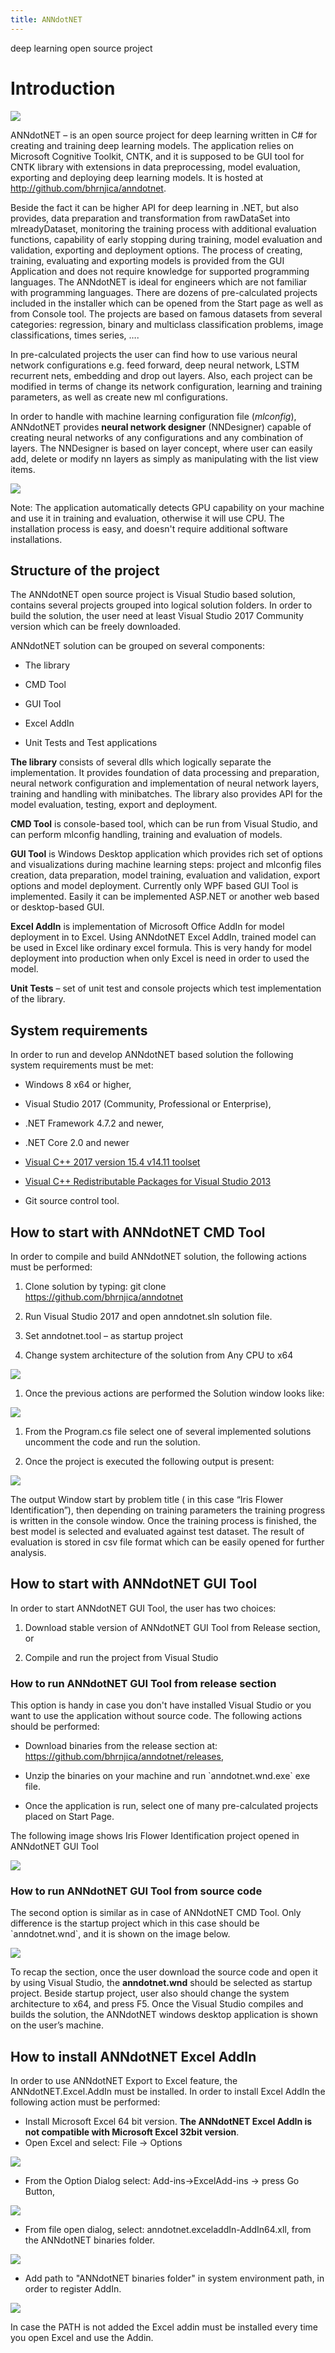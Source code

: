 ```yaml
---
title: ANNdotNET
---
```


deep learning open source project

Introduction
============

![](Images/53722efde0bcce57c55688c9aae5b250.png)

ANNdotNET – is an open source project for deep learning written in C\# for
creating and training deep learning models. The application relies on Microsoft
Cognitive Toolkit, CNTK, and it is supposed to be GUI tool for CNTK library with
extensions in data preprocessing, model evaluation, exporting and deploying deep
learning models. It is hosted at <http://github.com/bhrnjica/anndotnet>.

Beside the fact it can be higher API for deep learning in
.NET, but also provides, data preparation and transformation from rawDataSet into mlreadyDataset, 
monitoring the training process with additional evaluation
functions, capability of early stopping during training, model evaluation and
validation, exporting and deployment options.
The process of creating, training, evaluating and exporting models is provided
from the GUI Application and does not require knowledge for supported
programming languages. The ANNdotNET is ideal for engineers which are not
familiar with programming languages. There are dozens of pre-calculated projects
included in the installer which can be opened from the Start page as well as
from Console tool. The projects are based on famous datasets from several
categories: regression, binary and multiclass classification problems, image
classifications, times series, ….

In pre-calculated projects the user can find how to use various neural network
configurations e.g. feed forward, deep neural network, LSTM recurrent nets,
embedding and drop out layers. Also, each project can be modified in terms of
change its network configuration, learning and training parameters, as well as
create new ml configurations.

In order to handle with machine learning configuration file (*mlconfig*), ANNdotNET provides **neural network designer** (NNDesigner) capable of creating neural networks of any
 configurations and any combination of layers. The NNDesigner is based on layer concept, where user can easily add, delete or modify nn layers as simply as manipulating with the list view items.


![](images/anndotnet_startwnd.jpg)

Note: The application automatically detects GPU capability on your machine and
use it in training and evaluation, otherwise it will use CPU. The installation process is easy, and doesn't require additional software installations.

Structure of the project 
-------------------------

The ANNdotNET open source project is Visual Studio based solution, contains
several projects grouped into logical solution folders. In order to build the
solution, the user need at least Visual Studio 2017 Community version which can
be freely downloaded.

ANNdotNET solution can be grouped on several components:

-   The library

-   CMD Tool

-   GUI Tool

-   Excel AddIn

-   Unit Tests and Test applications

**The library** consists of several dlls which logically separate the
implementation. It provides foundation of data processing and preparation,
neural network configuration and implementation of neural network layers,
training and handling with minibatches. The library also provides API for the
model evaluation, testing, export and deployment.

**CMD Tool** is console-based tool, which can be run from Visual Studio, and can
perform mlconfig handling, training and evaluation of models.

**GUI Tool** is Windows Desktop application which provides rich set of options
and visualizations during machine learning steps: project and mlconfig files
creation, data preparation, model training, evaluation and validation, export
options and model deployment. Currently only WPF based GUI Tool is implemented.
Easily it can be implemented ASP.NET or another web based or desktop-based GUI.

**Excel AddIn** is implementation of Microsoft Office AddIn for model deployment
in to Excel. Using ANNdotNET Excel AddIn, trained model can be used in Excel
like ordinary excel formula. This is very handy for model deployment into
production when only Excel is need in order to used the model.

**Unit Tests** – set of unit test and console projects which test implementation
of the library.

System requirements
-------------------

In order to run and develop ANNdotNET based solution the following system
requirements must be met:

-   Windows 8 x64 or higher,

-   Visual Studio 2017 (Community, Professional or Enterprise),

-   .NET Framework 4.7.2 and newer,

-   .NET Core 2.0 and newer

- [Visual C++ 2017 version 15.4 v14.11 toolset](https://aka.ms/vs/15/release/vc_redist.x64.exe)

- [Visual C++ Redistributable Packages for Visual Studio 2013](https://www.microsoft.com/en-us/download/details.aspx?id=40784)

-   Git source control tool.

How to start with ANNdotNET CMD Tool
------------------------------------

In order to compile and build ANNdotNET solution, the following actions must be
performed:

1.  Clone solution by typing: git clone https://github.com/bhrnjica/anndotnet

2.  Run Visual Studio 2017 and open anndotnet.sln solution file.

3.  Set anndotnet.tool – as startup project

4.  Change system architecture of the solution from Any CPU to x64

![](images/738b4a2a7d3baf83d3870ac10d2b77fb.jpg)

1.  Once the previous actions are performed the Solution window looks like:

![](images/43b67c5b4ce4c94f5c474f94f98cc262.png)

1.  From the Program.cs file select one of several implemented solutions
    uncomment the code and run the solution.

2.  Once the project is executed the following output is present:

![](images/8a2d83c23a750272fd0bcdc4ff927f53.jpg)

The output Window start by problem title ( in this case “Iris Flower
Identification”), then depending on training parameters the training progress is
written in the console window. Once the training process is finished, the best
model is selected and evaluated against test dataset. The result of evaluation
is stored in csv file format which can be easily opened for further analysis.

How to start with ANNdotNET GUI Tool
------------------------------------

In order to start ANNdotNET GUI Tool, the user has two choices:

1.  Download stable version of ANNdotNET GUI Tool from Release section, or

2.  Compile and run the project from Visual Studio

### How to run ANNdotNET GUI Tool from release section

This option is handy in case you don't have installed Visual Studio or you want
to use the application without source code. The following actions should be
performed:

-   Download binaries from the release section at:
    https://github.com/bhrnjica/anndotnet/releases,

-   Unzip the binaries on your machine and run \`anndotnet.wnd.exe\` exe file.

-   Once the application is run, select one of many pre-calculated projects
    placed on Start Page.

The following image shows Iris Flower Identification project opened in ANNdotNET
GUI Tool

![](images/58dff84cb0ae27a3172d28ec7d695e68.jpg)

### How to run ANNdotNET GUI Tool from source code

The second option is similar as in case of ANNdotNET CMD Tool. Only difference
is the startup project which in this case should be \`anndotnet.wnd\`, and it is
shown on the image below.

![](images/14684be79e3fc6460a7908db00e0b616.jpg)

To recap the section, once the user download the source code and open it by
using Visual Studio, the **anndotnet.wnd** should be selected as startup
project. Beside startup project, user also should change the system architecture
to x64, and press F5. Once the Visual Studio compiles and builds the solution,
the ANNdotNET windows desktop application is shown on the user’s machine.

## How to install ANNdotNET Excel AddIn 

In order to use ANNdotNET Export to Excel feature, the ANNdotNET.Excel.AddIn must be installed. In order to install Excel AddIn the following action must be performed:
- Install Microsoft Excel 64 bit version. **The ANNdotNET Excel AddIn is not compatible with Microsoft Excel 32bit version**.
- Open Excel and select: File -> Options

![](images/anndotnet-exceladdin-img01.png)


- From the Option Dialog select: Add-ins->ExcelAdd-ins -> press Go Button,

![](images/anndotnet-exceladdin-img02.png)

- From file open dialog, select: anndotnet.exceladdIn-AddIn64.xll, from the ANNdotNET binaries folder. 

![](images/anndotnet-exceladdin-img03.png)

- Add path to "ANNdotNET binaries folder" in system environment path, in order to register AddIn.

![](images/anndotnet-exceladdin-img04.png)

In case the PATH is not added the Excel addin must be installed every time you open Excel and use the Addin.

